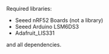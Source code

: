 Required libraries:

- Seeed nRF52 Boards (not a library)
- Seeed Arduino LSM6DS3
- Adafruit_LIS331

and all dependencies.
